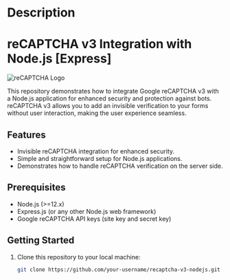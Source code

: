 # Description
# reCAPTCHA v3 Integration with Node.js [Express]

![reCAPTCHA Logo](https://www.gstatic.com/recaptcha/api2/logo_48.png)

This repository demonstrates how to integrate Google reCAPTCHA v3 with a Node.js application for enhanced security and protection against bots. reCAPTCHA v3 allows you to add an invisible verification to your forms without user interaction, making the user experience seamless.

## Features

- Invisible reCAPTCHA integration for enhanced security.
- Simple and straightforward setup for Node.js applications.
- Demonstrates how to handle reCAPTCHA verification on the server side.

## Prerequisites

- Node.js (>=12.x)
- Express.js (or any other Node.js web framework)
- Google reCAPTCHA API keys (site key and secret key)

## Getting Started

1. Clone this repository to your local machine:

   ```bash
   git clone https://github.com/your-username/recaptcha-v3-nodejs.git
